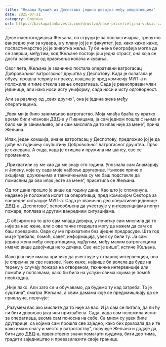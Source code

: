 ```yaml
---
title: "Жељана Вукшић из Деспотова једина девојка међу оперативцима"
date: 2025-07-21
category: Општина
url: https://backapalankavesti.com/drustvo/nase-price/zeljana-vuksic-iz-despotova-jedina-devojka-medju-operativcima/
---
```


Деветнаестогодишња Жељана, по струци је за посластичарка, тренутно ванредно учи за кувара, а у плану јој је и факултет, јер, како каже каже, посластичарство јој је животна жеља. Ту би њена биографија могла да се заврши, међутим, код Жељане постоји још једна страст, она која се доста разликује од прављења колача и кувања.

Овог лета, Жељана је званично постала оперативни ватрогасац Добровољног ватрогасног друштва у Деспотову. Када је полагала је обуку, прошла теорију и праксу, изашла је пред комисију МУП-а и положила и тиме стекла звање оперативца. Сада је равноправан члан јединице, али иако носи исту униформу, сада носи и исту одговорност.

Али за разлику од „свих других“, она је једина жена међу оперативцима.

„Увек ми је било занимљиво ватрогаство. Моја млађа браћа су кратко време били чланови ДВД-а у Пивницама, ја сам једном пошла с њима и било ми је занимљиво, али сам мислила да то ипак није за мене“, прича Жељана.

Ипак, један комшија, иначе ватрогасац у Деспотову, предложио јој је да дође на годишњу скупштину Добровољног ватрогасног друштва. Прво је оклевала. А онда, када је отишла и пружила им шансу, све се променило.

„Прихватили су ме као да ме знају сто година. Упознала сам Анамарију и Јелену, које су сада моје најбоље другарице. Њихове приче о акцијама, дружењима и такмичењима су ме баш подстакле да помислим да ово ипак јесте за мене“, присетила се Жељана.

Од тог дана прошло је више од годину дана. Као што је споменула. недавно је положила испит за оперативца, пред комисијом Сектора за ванредне ситуације МУП-а. Сада је званично део оперативне јединице ДВД-а „Деспотово“, оспособљена да учествује у интервенцијама попут пожара, поплава и другим ванредним ситуацијама.

„С обзиром на то што сам млада девојка, у почетку сам мислила да то није за нас жене, али с ове тачке гледишта могу да кажем да сам се баш преварила. Овде су ме прихватили без иједне предрасуде. Шта год ми је требало, помоћ, савет, информација, увек су били ту. Ја сам једина жена међу оперативцима, мдђутим, међу малим ватрогасцима имамо више девојчица него дечака. Све нас је више“, истиче Жељана.

Иако још није имала прилику да учествује у стварној интервенцији, она је спремна за све изазове. Како каже, највише би волела да буде на терену у случају пожара на отвореном, техничке интервенције или помоћи у поплавама, како би била на услузи свима којима је помоћ неопходна.

„Није лако. Али зато се и обучавамо, да будемо ту кад затреба. То је суштина“, сматра Жељана, а свим дамама које се предомишљају да се прикључе, поручује:

„Разумем вас ако мислите да то није за вас. И ја сам се питала, да ли ћу ли бити довољно јака или прихваћена. Сада, када сам положила испит за оперативца, веома сам поносна на себе. Са мном су увек биле другарице, са којима сам прошла све заједно, како бих доказала да и те како имам снагу и место у ватрогаству“, поручује Жељана и додаје да, бити део ДВД-а, првенствено значи помагати људима, бити део тима, градити заједништво и превазилазити своје границе.
